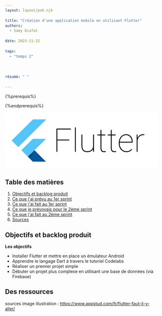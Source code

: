 ```yaml
---
layout: layout/pok.njk

title: "Création d'une application mobile en utilisant Flutter"
authors:
  - Samy Diafat

date: 2023-11-22

tags: 
  - "temps 2"



résumé: " "

---
```


{%prerequis%}

{%endprerequis%}

![Api key](flutter.png)

## Table des matières

1. [Objectifs et backlog produit](#section-1)
2. [Ce que j'ai prévu au 1er sprint](#section-2)
3. [Ce que j'ai fait au 1er sprint](#section-3)
4. [Ce que je prévoyais pour le 2ème sprint](#section-4)
5. [Ce que j'ai fait au 2ème sprint](#section-5)
6. [Sources](#section-6)


## Objectifs et backlog produit <a id="section-1"></a>

**Les objectifs**

- Installer Flutter et mettre en place un émulateur Android
- Apprendre le langage Dart à travers le tutoriel Codelabs
- Réaliser un premier projet simple
- Débuter un projet plus complexe en utilisant une base de données (via Firebase)



## Des ressources

sources image illustration : https://www.appstud.com/fr/flutter-faut-il-y-aller/